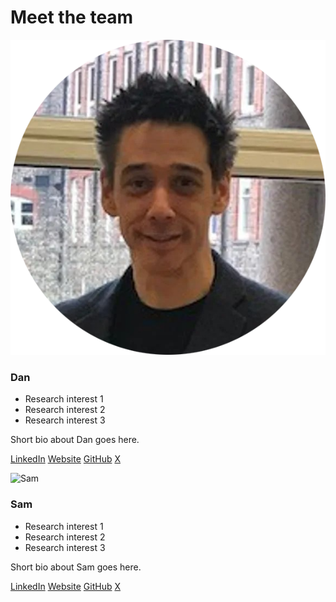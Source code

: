 # Meet the team

<div class="team-container">

<div class="team-card">
  <img src="../../assets/images/dan.png" alt="Dan" class="team-photo" />
  <h3>Dan</h3>
  <ul>
    <li>Research interest 1</li>
    <li>Research interest 2</li>
    <li>Research interest 3</li>
  </ul>
  <p>Short bio about Dan goes here.</p>
  <p class="team-links">
    <a href="#">LinkedIn</a>
    <a href="#">Website</a>
    <a href="#">GitHub</a>
    <a href="#">X</a>
  </p>
</div>


<div class="team-card">
  <img src="../../assets/images/sam.png" alt="Sam" class="team-photo" />
  <h3>Sam</h3>
  <ul>
    <li>Research interest 1</li>
    <li>Research interest 2</li>
    <li>Research interest 3</li>
  </ul>
  <p>Short bio about Sam goes here.</p>
  <p class="team-links">
    <a href="#">LinkedIn</a>
    <a href="#">Website</a>
    <a href="#">GitHub</a>
    <a href="#">X</a>
  </p>
</div>

</div>